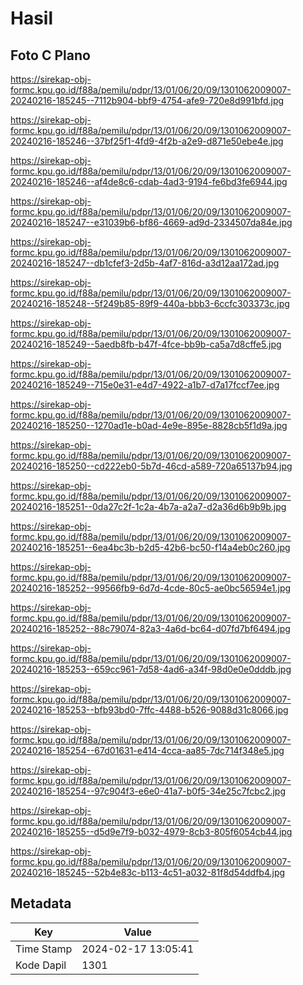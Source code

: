 # Hasil

## Foto C Plano

https://sirekap-obj-formc.kpu.go.id/f88a/pemilu/pdpr/13/01/06/20/09/1301062009007-20240216-185245--7112b904-bbf9-4754-afe9-720e8d991bfd.jpg

https://sirekap-obj-formc.kpu.go.id/f88a/pemilu/pdpr/13/01/06/20/09/1301062009007-20240216-185246--37bf25f1-4fd9-4f2b-a2e9-d871e50ebe4e.jpg

https://sirekap-obj-formc.kpu.go.id/f88a/pemilu/pdpr/13/01/06/20/09/1301062009007-20240216-185246--af4de8c6-cdab-4ad3-9194-fe6bd3fe6944.jpg

https://sirekap-obj-formc.kpu.go.id/f88a/pemilu/pdpr/13/01/06/20/09/1301062009007-20240216-185247--e31039b6-bf86-4669-ad9d-2334507da84e.jpg

https://sirekap-obj-formc.kpu.go.id/f88a/pemilu/pdpr/13/01/06/20/09/1301062009007-20240216-185247--db1cfef3-2d5b-4af7-816d-a3d12aa172ad.jpg

https://sirekap-obj-formc.kpu.go.id/f88a/pemilu/pdpr/13/01/06/20/09/1301062009007-20240216-185248--5f249b85-89f9-440a-bbb3-6ccfc303373c.jpg

https://sirekap-obj-formc.kpu.go.id/f88a/pemilu/pdpr/13/01/06/20/09/1301062009007-20240216-185249--5aedb8fb-b47f-4fce-bb9b-ca5a7d8cffe5.jpg

https://sirekap-obj-formc.kpu.go.id/f88a/pemilu/pdpr/13/01/06/20/09/1301062009007-20240216-185249--715e0e31-e4d7-4922-a1b7-d7a17fccf7ee.jpg

https://sirekap-obj-formc.kpu.go.id/f88a/pemilu/pdpr/13/01/06/20/09/1301062009007-20240216-185250--1270ad1e-b0ad-4e9e-895e-8828cb5f1d9a.jpg

https://sirekap-obj-formc.kpu.go.id/f88a/pemilu/pdpr/13/01/06/20/09/1301062009007-20240216-185250--cd222eb0-5b7d-46cd-a589-720a65137b94.jpg

https://sirekap-obj-formc.kpu.go.id/f88a/pemilu/pdpr/13/01/06/20/09/1301062009007-20240216-185251--0da27c2f-1c2a-4b7a-a2a7-d2a36d6b9b9b.jpg

https://sirekap-obj-formc.kpu.go.id/f88a/pemilu/pdpr/13/01/06/20/09/1301062009007-20240216-185251--6ea4bc3b-b2d5-42b6-bc50-f14a4eb0c260.jpg

https://sirekap-obj-formc.kpu.go.id/f88a/pemilu/pdpr/13/01/06/20/09/1301062009007-20240216-185252--99566fb9-6d7d-4cde-80c5-ae0bc56594e1.jpg

https://sirekap-obj-formc.kpu.go.id/f88a/pemilu/pdpr/13/01/06/20/09/1301062009007-20240216-185252--88c79074-82a3-4a6d-bc64-d07fd7bf6494.jpg

https://sirekap-obj-formc.kpu.go.id/f88a/pemilu/pdpr/13/01/06/20/09/1301062009007-20240216-185253--659cc961-7d58-4ad6-a34f-98d0e0e0dddb.jpg

https://sirekap-obj-formc.kpu.go.id/f88a/pemilu/pdpr/13/01/06/20/09/1301062009007-20240216-185253--bfb93bd0-7ffc-4488-b526-9088d31c8066.jpg

https://sirekap-obj-formc.kpu.go.id/f88a/pemilu/pdpr/13/01/06/20/09/1301062009007-20240216-185254--67d01631-e414-4cca-aa85-7dc714f348e5.jpg

https://sirekap-obj-formc.kpu.go.id/f88a/pemilu/pdpr/13/01/06/20/09/1301062009007-20240216-185254--97c904f3-e6e0-41a7-b0f5-34e25c7fcbc2.jpg

https://sirekap-obj-formc.kpu.go.id/f88a/pemilu/pdpr/13/01/06/20/09/1301062009007-20240216-185255--d5d9e7f9-b032-4979-8cb3-805f6054cb44.jpg

https://sirekap-obj-formc.kpu.go.id/f88a/pemilu/pdpr/13/01/06/20/09/1301062009007-20240216-185245--52b4e83c-b113-4c51-a032-81f8d54ddfb4.jpg


## Metadata

| Key        | Value               |
| ---------- | ------------------- |
| Time Stamp | 2024-02-17 13:05:41 |
| Kode Dapil | 1301                |



